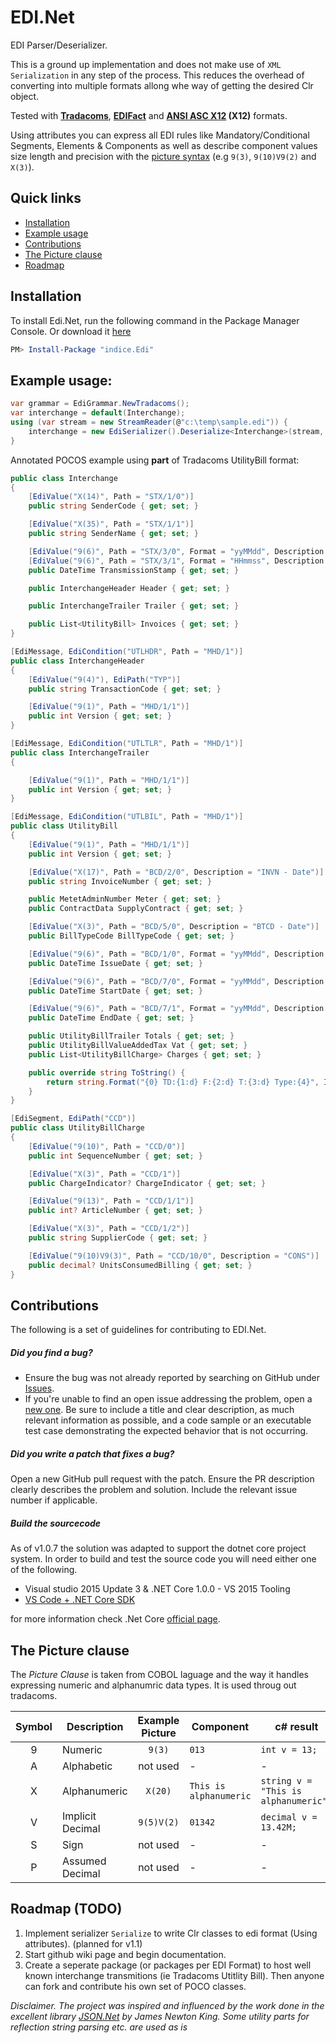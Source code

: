# EDI.Net
EDI Parser/Deserializer. 

This is a ground up implementation and does not make use of `XML Serialization` in any step of the process. This reduces the overhead of converting into multiple formats allong whe way of getting the desired Clr object.

Tested with __[Tradacoms](https://en.wikipedia.org/wiki/TRADACOMS)__, __[EDIFact](https://en.wikipedia.org/wiki/EDIFACT)__ and __[ANSI ASC X12](https://en.wikipedia.org/wiki/ASC_X12) (X12)__ formats. 

Using attributes you can express all EDI rules like Mandatory/Conditional Segments, Elements & Components 
as well as describe component values size length and precision with the [picture syntax](#the-picture-clause) (e.g `9(3)`, `9(10)V9(2)` and `X(3)`). 

## Quick links

- [Installation](#installation)
- [Example usage](#example-usage)
- [Contributions](#contributions)
- [The Picture clause](#roadmap-todo)
- [Roadmap](#roadmap-todo)

## Installation

To install Edi.Net, run the following command in the Package Manager Console. Or download it [here](https://www.nuget.org/packages/indice.Edi/)

```powershell
PM> Install-Package "indice.Edi"
```

## Example usage:

```csharp
var grammar = EdiGrammar.NewTradacoms();
var interchange = default(Interchange);
using (var stream = new StreamReader(@"c:\temp\sample.edi")) {
    interchange = new EdiSerializer().Deserialize<Interchange>(stream, grammar);
}
```
Annotated POCOS example using **part** of Tradacoms UtilityBill format:

```csharp
public class Interchange
{
    [EdiValue("X(14)", Path = "STX/1/0")]
    public string SenderCode { get; set; }

    [EdiValue("X(35)", Path = "STX/1/1")]
    public string SenderName { get; set; }

    [EdiValue("9(6)", Path = "STX/3/0", Format = "yyMMdd", Description = "TRDT - Date")]
    [EdiValue("9(6)", Path = "STX/3/1", Format = "HHmmss", Description = "TRDT - Time")]
    public DateTime TransmissionStamp { get; set; }

    public InterchangeHeader Header { get; set; }

    public InterchangeTrailer Trailer { get; set; }

    public List<UtilityBill> Invoices { get; set; }
}

[EdiMessage, EdiCondition("UTLHDR", Path = "MHD/1")]
public class InterchangeHeader
{
    [EdiValue("9(4)"), EdiPath("TYP")]
    public string TransactionCode { get; set; }

    [EdiValue("9(1)", Path = "MHD/1/1")]
    public int Version { get; set; }
}

[EdiMessage, EdiCondition("UTLTLR", Path = "MHD/1")]
public class InterchangeTrailer
{

    [EdiValue("9(1)", Path = "MHD/1/1")]
    public int Version { get; set; }
}

[EdiMessage, EdiCondition("UTLBIL", Path = "MHD/1")]
public class UtilityBill
{
    [EdiValue("9(1)", Path = "MHD/1/1")]
    public int Version { get; set; }

    [EdiValue("X(17)", Path = "BCD/2/0", Description = "INVN - Date")]
    public string InvoiceNumber { get; set; }

    public MetetAdminNumber Meter { get; set; }
    public ContractData SupplyContract { get; set; }

    [EdiValue("X(3)", Path = "BCD/5/0", Description = "BTCD - Date")]
    public BillTypeCode BillTypeCode { get; set; }

    [EdiValue("9(6)", Path = "BCD/1/0", Format = "yyMMdd", Description = "TXDT - Date")]
    public DateTime IssueDate { get; set; }

    [EdiValue("9(6)", Path = "BCD/7/0", Format = "yyMMdd", Description = "SUMO - Date")]
    public DateTime StartDate { get; set; }

    [EdiValue("9(6)", Path = "BCD/7/1", Format = "yyMMdd", Description = "SUMO - Date")]
    public DateTime EndDate { get; set; }

    public UtilityBillTrailer Totals { get; set; }
    public UtilityBillValueAddedTax Vat { get; set; }
    public List<UtilityBillCharge> Charges { get; set; }

    public override string ToString() {
        return string.Format("{0} TD:{1:d} F:{2:d} T:{3:d} Type:{4}", InvoiceNumber, IssueDate, StartDate, EndDate, BillTypeCode);
    }
}

[EdiSegment, EdiPath("CCD")]
public class UtilityBillCharge
{
    [EdiValue("9(10)", Path = "CCD/0")]
    public int SequenceNumber { get; set; }

    [EdiValue("X(3)", Path = "CCD/1")]
    public ChargeIndicator? ChargeIndicator { get; set; }

    [EdiValue("9(13)", Path = "CCD/1/1")]
    public int? ArticleNumber { get; set; }

    [EdiValue("X(3)", Path = "CCD/1/2")]
    public string SupplierCode { get; set; }

    [EdiValue("9(10)V9(3)", Path = "CCD/10/0", Description = "CONS")]
    public decimal? UnitsConsumedBilling { get; set; }
}
```
    
## Contributions

The following is a set of guidelines for contributing to EDI.Net.

##### Did you find a bug?

- Ensure the bug was not already reported by searching on GitHub under [Issues](https://github.com/indice-co/EDI.Net/issues).
- If you're unable to find an open issue addressing the problem, open a [new one](https://github.com/indice-co/EDI.Net/issues/new). Be sure to include a title and clear description, as much relevant information as possible, and a code sample or an executable test case demonstrating the expected behavior that is not occurring.

##### Did you write a patch that fixes a bug?
Open a new GitHub pull request with the patch.
Ensure the PR description clearly describes the problem and solution. Include the relevant issue number if applicable.

##### Build the sourcecode
As of v1.0.7 the solution was adapted to support the dotnet core project system. 
In order to build and test the source code you will need either one of the following.

- Visual studio 2015 Update 3 & .NET Core 1.0.0 - VS 2015 Tooling
- [VS Code + .NET Core SDK](https://code.visualstudio.com/docs/runtimes/dotnet) 

for more information check .Net Core [official page](https://www.microsoft.com/net/core).


## The Picture clause
The _Picture Clause_ is taken from COBOL laguage and the way it handles expressing numeric and alphanumric data types. It is used throug out tradacoms.

|Symbol | Description      | Example Picture  | Component           | c# result
|:-----:|------------------|:----------------:|---------------------|------------------|
|   9   | Numeric          | `9(3)`          | `013`               | `int v = 13;`
|   A   | Alphabetic       | not used         | -                   | -
|   X   | Alphanumeric     | `X(20)`         | `This is alphanumeric`| `string v = "This is alphanumeric";`
|   V   | Implicit Decimal | `9(5)V(2)`      | `01342`            | `decimal v = 13.42M;`
|   S   | Sign             | not used         | - | - |
|   P   | Assumed Decimal  | not used         | - | - |

## Roadmap (TODO)

1. Implement serializer `Serialize` to write Clr classes to edi format (Using attributes). (planned for v1.1)
1. Start github wiki page and begin documentation.
1. Create a seperate package (or packages per EDI Format) to host well known interchange transmitions (ie Tradacoms Utitlity Bill). Then anyone can fork and contribute his own set of POCO classes.

_Disclaimer. The project was inspired and influenced by the work done in the excellent library [JSON.Net](https://github.com/JamesNK/Newtonsoft.Json) by James Newton King. Some utility parts for reflection string parsing etc. are used as is_